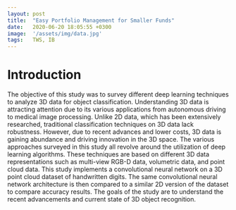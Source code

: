 ```yaml
---
layout: post
title:  "Easy Portfolio Management for Smaller Funds"
date:   2020-06-20 18:05:55 +0300
image:  '/assets/img/data.jpg'
tags:   TWS, IB
---
```

# Introduction
The objective of this study was to survey different deep learning techniques to analyze 3D data for object classification. Understanding 3D data is attracting attention due to its various applications from autonomous driving to medical image processing. Unlike 2D data, which has been extensively researched, traditional classification techniques on 3D data lack robustness. However, due to recent advances and lower costs, 3D data is gaining abundance and driving innovation in the 3D space. The various approaches surveyed in this study all revolve around the utilization of deep learning algorithms. These techniques are based on different 3D data representations such as multi-view RGB-D data, volumetric data, and point cloud data. This study implements a convolutional neural network on a 3D point cloud dataset of handwritten digits. The same convolutional neural network architecture is then compared to a similar 2D version of the dataset to compare accuracy results. The goals of the study are to understand the recent advancements and current state of 3D object recognition.


